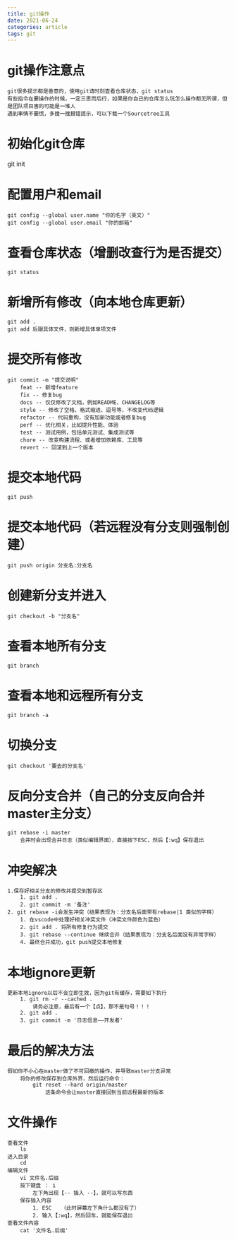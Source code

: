 ```yaml
---
title: git操作
date: 2021-06-24
categories: article
tags: git
---
```

# git操作注意点
    git很多提示都是善意的，使用git请时刻查看仓库状态，git status
    有些指令在要操作的时候，一定三思而后行，如果是你自己的仓库怎么玩怎么操作都无所谓，但是团队项目害的可能是一堆人
    遇到事情不要慌，多搜一搜报错提示，可以下载一个Sourcetree工具

# 初始化git仓库
   git init

# 配置用户和email
	git config --global user.name "你的名字（英文）"
	git config --global user.email "你的邮箱"

# 查看仓库状态（增删改查行为是否提交）
	git status

# 新增所有修改（向本地仓库更新）
	git add .
	git add 后跟具体文件，则新增具体单项文件

# 提交所有修改
	git commit -m "提交说明"
	    feat -- 新增feature
	    fix -- 修复bug
	    docs -- 仅仅修改了文档，例如README、CHANGELOG等
	    style -- 修改了空格、格式缩进、逗号等，不改变代码逻辑
	    refactor -- 代码重构，没有加新功能或者修复bug
	    perf -- 优化相关，比如提升性能、体验
	    test -- 测试用例，包括单元测试、集成测试等
	    chore -- 改变构建流程、或者增加依赖库、工具等
	    revert -- 回滚到上一个版本

# 提交本地代码
	git push

#   提交本地代码（若远程没有分支则强制创建）
	git push origin 分支名:分支名
  
# 创建新分支并进入
    git checkout -b "分支名"

# 查看本地所有分支
	git branch

# 查看本地和远程所有分支
    git branch -a

# 切换分支
	git checkout '要去的分支名'

# 反向分支合并（自己的分支反向合并master主分支）
	git rebase -i master
		合并时会出现合并日志（类似编辑界面），直接按下ESC，然后【:wq】保存退出

# 冲突解决
	1.保存好相关分支的修改并提交到暂存区
		1. git add .
		2. git commit -m '备注'
	2. git rebase -i会发生冲突（结果表现为：分支名后面带有rebase|1 类似的字样）
		1. 在vscode中处理好相关冲突文件（冲突文件颜色为蓝色）
		2. git add . 将所有修复行为提交
		3. git rebase --continue 继续合并（结果表现为：分支名后面没有异常字样）
		4. 最终合并成功，git push提交本地修复

# 本地ignore更新
	更新本地ignore以后不会立即生效，因为git有缓存，需要如下执行
		1. git rm -r --cached .
			请务必注意，最后有一个【点】，那不是句号！！！
		2. git add .
		3. git commit -m '日志信息——开发者'

# 最后的解决方法
	假如你不小心在master做了不可回撤的操作，并导致master分支异常
		将你的修改保存到仓库外界，然后运行命令：
			git reset --hard origin/master
				这条命令会让master直接回到当前远程最新的版本

# 文件操作
	查看文件
		ls
	进入目录
		cd
	编辑文件
		vi 文件名.后缀
		按下键盘 ： i
			左下角出现【-- 插入 --】，就可以写东西
		保存插入内容
			1. ESC   （此时屏幕左下角什么都没有了）
			2. 输入【:wq】，然后回车，就能保存退出
	查看文件内容
		cat '文件名.后缀'



    